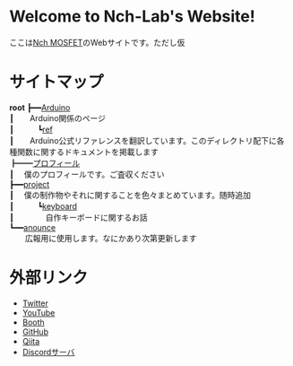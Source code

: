 # Welcome to Nch-Lab's Website!

ここは[Nch MOSFET](https://twitter.com/Nch_MOSFET)のWebサイトです。ただし仮

# サイトマップ

**root**
┣━━[Arduino](./Arduino)  
┃　　Arduino関係のページ  
┃　　　┗[ref](./Arduino/ref)  
┃　　Arduino公式リファレンスを翻訳しています。このディレクトリ配下に各種関数に関するドキュメントを掲載します  
┣━━[プロフィール](./prof)  
┃　  僕のプロフィールです。ご査収ください  
┣━━[project](./project)  
┃  　僕の制作物やそれに関することを色々まとめています。随時追加  
┃　　　┗[keyboard](./project/keyboard)  
┃　　　　自作キーボードに関するお話  
┗━━[anounce](./anounce)  
  　　広報用に使用します。なにかあり次第更新します  

<!-- コピペ用 -->
<!--
┣ ┠ ┝ ├
┫ ┨ ┥ ┤ 
│ ┃
─ ━
┌ ┏ ┓ ┐
└ ┗ ┛ ┘
-->

# 外部リンク

- [Twitter](https://twitter.com/Nch_MOSFET)
- [YouTube](https://www.youtube.com/channel/UCHh3sU1-ILivTzyj8Z14X7w)
- [Booth](https://nch-mosfet.booth.pm/)
- [GitHub](https://github.com/Nch-MOSFET)
- [Qiita](https://qiita.com/Nch_MOSFET)
- [Discordサーバ](https://discord.gg/r3HeMB2B6a)
